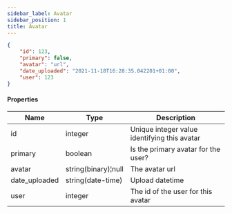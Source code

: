 ```yaml
---
sidebar_label: Avatar
sidebar_position: 1
title: Avatar
---
```


```json
{
    "id": 123,
    "primary": false,
    "avatar": "url",
    "date_uploaded": "2021-11-18T16:28:35.042201+01:00",
    "user": 123
}

```

#### Properties

|Name|Type|Description|
|---|---|---|
|id|integer|Unique integer value identifying this avatar|
|primary|boolean|Is the primary avatar for the user?|
|avatar|string(binary)¦null|The avatar url|
|date_uploaded|string(date-time)|Upload datetime|
|user|integer|The id of the user for this avatar|

